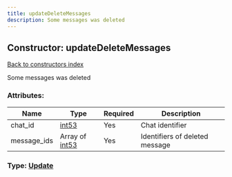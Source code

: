 ```yaml
---
title: updateDeleteMessages
description: Some messages was deleted
---
```

## Constructor: updateDeleteMessages  
[Back to constructors index](index.md)



Some messages was deleted

### Attributes:

| Name     |    Type       | Required | Description |
|----------|---------------|----------|-------------|
|chat\_id|[int53](../types/int53.md) | Yes|Chat identifier|
|message\_ids|Array of [int53](../types/int53.md) | Yes|Identifiers of deleted message|



### Type: [Update](../types/Update.md)


